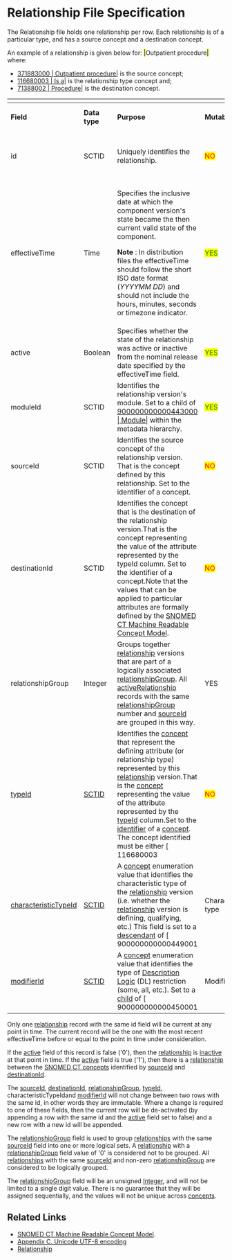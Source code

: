 # Relationship File Specification

The Relationship file holds one relationship per row. Each relationship is of a particular type, and has a source concept and a destination concept.&#x20;

An example of a relationship is given below for: <mark style="color:blue;">|</mark>Outpatient procedure<mark style="color:blue;">|</mark> where:

* [371883000 | Outpatient procedure|](http://snomed.info/id/371883000) is the source concept;
* [116680003 | Is a|](http://snomed.info/id/116680003) is the relationship type concept and;
* [71388002 | Procedure|](http://snomed.info/id/71388002) is the destination concept.

<table data-header-hidden><thead><tr><th width="174.59375"></th><th width="92.27734375"></th><th></th><th width="89.046875"></th><th width="143.86328125"></th></tr></thead><tbody><tr><td><strong>Field</strong></td><td><strong>Data type</strong></td><td><strong>Purpose</strong></td><td><strong>Mutable</strong></td><td><strong>Part of Primary Key</strong></td></tr><tr><td>id</td><td>SCTID</td><td>Uniquely identifies the relationship.</td><td><mark style="color:red;">NO</mark></td><td><p><mark style="color:green;">YES</mark> </p><p>(Full/ Snapshot)</p></td></tr><tr><td>effectiveTime</td><td>Time</td><td><p>Specifies the inclusive date at which the component version's state became the then current valid state of the component.</p><p><strong>Note</strong> : In distribution files the effectiveTime should follow the short ISO date format (<em>YYYYMM DD</em>) and should not include the hours, minutes, seconds or timezone indicator.</p></td><td><mark style="color:green;">YES</mark> </td><td><p><mark style="color:green;">YES</mark>  </p><p>(Full)</p><p><mark style="color:green;">Optional</mark> (Snapshot)</p></td></tr><tr><td>active</td><td>Boolean</td><td>Specifies whether the state of the relationship was active or inactive from the nominal release date specified by the effectiveTime field.</td><td><mark style="color:green;">YES</mark></td><td><mark style="color:red;">NO</mark></td></tr><tr><td>moduleId</td><td>SCTID</td><td>Identifies the relationship version's module. Set to a child of <a href="http://snomed.info/id/900000000000443000">900000000000443000 | Module|</a> within the metadata hierarchy.</td><td><mark style="color:green;">YES</mark></td><td><mark style="color:red;">NO</mark></td></tr><tr><td>sourceId</td><td>SCTID</td><td>Identifies the source concept of the relationship version. That is the concept defined by this relationship. Set to the identifier of a concept.</td><td><mark style="color:red;">NO</mark></td><td><mark style="color:red;">NO</mark></td></tr><tr><td>destinationId</td><td>SCTID</td><td>Identifies the concept that is the destination of the relationship version.That is the concept representing the value of the attribute represented by the typeId column. Set to the identifier of a concept.Note that the values that can be applied to particular attributes are formally defined by the <a href="https://app.gitbook.com/o/h8Z6qGxuQrzM9vbx5bPT/s/wLJPOzgAQsSAYr6nhvCl/">SNOMED CT Machine Readable Concept Model</a>.</td><td><mark style="color:red;">NO</mark></td><td><mark style="color:red;">NO</mark></td></tr><tr><td>relationshipGroup</td><td>Integer</td><td>Groups together <a href="https://confluence.ihtsdotools.org/display/DOCGLOSS/relationship">relationship</a> versions that are part of a logically associated <a href="https://confluence.ihtsdotools.org/display/DOCRELFMT/relationshipGroup+(field)">relationshipGroup</a>. All <a href="https://confluence.ihtsdotools.org/display/DOCGLOSS/active">active</a><a href="https://confluence.ihtsdotools.org/display/DOCGLOSS/Relationship">Relationship</a> records with the same <a href="https://confluence.ihtsdotools.org/display/DOCRELFMT/relationshipGroup+(field)">relationshipGroup</a> number and <a href="https://confluence.ihtsdotools.org/display/DOCRELFMT/sourceId+(field)">sourceId</a> are grouped in this way.</td><td>YES</td><td><mark style="color:red;">NO</mark></td></tr><tr><td><a href="https://confluence.ihtsdotools.org/display/DOCRELFMT/typeId+(field)">typeId</a></td><td><a href="https://confluence.ihtsdotools.org/display/DOCRELFMT/SCTID+(data+type)">SCTID</a></td><td>Identifies the <a href="https://confluence.ihtsdotools.org/display/DOCGLOSS/concept">concept</a> that represent the defining attribute (or relationship type) represented by this <a href="https://confluence.ihtsdotools.org/display/DOCGLOSS/relationship">relationship</a> version.That is the <a href="https://confluence.ihtsdotools.org/display/DOCGLOSS/concept">concept</a> representing the value of the attribute represented by the <a href="https://confluence.ihtsdotools.org/display/DOCRELFMT/typeId+(field)">typeId</a> column.Set to the <a href="https://confluence.ihtsdotools.org/display/DOCGLOSS/identifier">identifier</a> of a <a href="https://confluence.ihtsdotools.org/display/DOCGLOSS/concept">concept</a>. The concept identified must be either [ 116680003</td><td><mark style="color:red;">NO</mark></td><td><mark style="color:red;">NO</mark></td></tr><tr><td><a href="https://confluence.ihtsdotools.org/display/DOCRELFMT/characteristicTypeId+(field)">characteristicTypeId</a></td><td><a href="https://confluence.ihtsdotools.org/display/DOCRELFMT/SCTID+(data+type)">SCTID</a></td><td>A <a href="https://confluence.ihtsdotools.org/display/DOCGLOSS/concept">concept</a> enumeration value that identifies the characteristic type of the <a href="https://confluence.ihtsdotools.org/display/DOCGLOSS/relationship">relationship</a> version (i.e. whether the <a href="https://confluence.ihtsdotools.org/display/DOCGLOSS/relationship">relationship</a> version is defining, qualifying, etc.) This field is set to a <a href="https://confluence.ihtsdotools.org/display/DOCGLOSS/descendant">descendant</a> of [ 900000000000449001</td><td>Characteristic type</td><td><mark style="color:red;">NO</mark></td></tr><tr><td><a href="https://confluence.ihtsdotools.org/display/DOCRELFMT/modifierId+(field)">modifierId</a></td><td><a href="https://confluence.ihtsdotools.org/display/DOCRELFMT/SCTID+(data+type)">SCTID</a></td><td>A <a href="https://confluence.ihtsdotools.org/display/DOCGLOSS/concept">concept</a> enumeration value that identifies the type of <a href="https://confluence.ihtsdotools.org/display/DOCGLOSS/Description+Logic">Description Logic</a> (DL) restriction (some, all, etc.). Set to a <a href="https://confluence.ihtsdotools.org/display/DOCGLOSS/child">child</a> of [ 900000000000450001</td><td>Modifier</td><td><mark style="color:red;">NO</mark></td></tr></tbody></table>

Only one [relationship](https://confluence.ihtsdotools.org/display/DOCGLOSS/relationship) record with the same id field will be current at any point in time. The current record will be the one with the most recent effectiveTime before or equal to the point in time under consideration.

If the [active](https://confluence.ihtsdotools.org/display/DOCGLOSS/active) field of this record is false ('0'), then the [relationship](https://confluence.ihtsdotools.org/display/DOCGLOSS/relationship) is [inactive](https://confluence.ihtsdotools.org/display/DOCGLOSS/inactive) at that point in time. If the [active](https://confluence.ihtsdotools.org/display/DOCGLOSS/active) field is true ('1'), then there is a [relationship](https://confluence.ihtsdotools.org/display/DOCGLOSS/relationship) between the [SNOMED CT concepts](https://confluence.ihtsdotools.org/display/DOCGLOSS/SNOMED+CT+concept) identified by [sourceId](https://confluence.ihtsdotools.org/display/DOCRELFMT/sourceId+\(field\)) and [destinationId](https://confluence.ihtsdotools.org/display/DOCRELFMT/destinationId+\(field\)).

The [sourceId](https://confluence.ihtsdotools.org/display/DOCRELFMT/sourceId+\(field\)), [destinationId](https://confluence.ihtsdotools.org/display/DOCRELFMT/destinationId+\(field\)), [relationshipGroup](https://confluence.ihtsdotools.org/display/DOCRELFMT/relationshipGroup+\(field\)), [typeId](https://confluence.ihtsdotools.org/display/DOCRELFMT/typeId+\(field\)), characteristicTypeIdand [modifierId](https://confluence.ihtsdotools.org/display/DOCRELFMT/modifierId+\(field\)) will not change between two rows with the same id, in other words they are immutable. Where a change is required to one of these fields, then the current row will be de-activated (by appending a row with the same id and the [active](https://confluence.ihtsdotools.org/display/DOCGLOSS/active) field set to false) and a new row with a new id will be appended.

The [relationshipGroup](https://confluence.ihtsdotools.org/display/DOCRELFMT/relationshipGroup+\(field\)) field is used to group [relationships](https://confluence.ihtsdotools.org/display/DOCGLOSS/relationship) with the same [sourceId](https://confluence.ihtsdotools.org/display/DOCRELFMT/sourceId+\(field\)) field into one or more logical sets. A [relationship](https://confluence.ihtsdotools.org/display/DOCGLOSS/relationship) with a [relationshipGroup](https://confluence.ihtsdotools.org/display/DOCRELFMT/relationshipGroup+\(field\)) field value of '0' is considered not to be grouped. All [relationships](https://confluence.ihtsdotools.org/display/DOCGLOSS/relationship) with the same [sourceId](https://confluence.ihtsdotools.org/display/DOCRELFMT/sourceId+\(field\)) and non-zero [relationshipGroup](https://confluence.ihtsdotools.org/display/DOCRELFMT/relationshipGroup+\(field\)) are considered to be logically grouped.

The [relationshipGroup](https://confluence.ihtsdotools.org/display/DOCRELFMT/relationshipGroup+\(field\)) field will be an unsigned [Integer](https://confluence.ihtsdotools.org/display/DOCRELFMT/Integer+\(data+type\)), and will not be limited to a single digit value. There is no guarantee that they will be assigned sequentially, and the values will not be unique across [concepts](https://confluence.ihtsdotools.org/display/DOCGLOSS/concept).

## Related Links

* [SNOMED CT Machine Readable Concept Model](https://confluence.ihtsdotools.org/display/DOCMRCM/SNOMED+CT+Machine+Readable+Concept+Model).
* [Appendix C. Unicode UTF-8 encoding](../../4%20component-release-files-specification/4.2%20file-format-specifications/Appendix-C.-Unicode-UTF-8-encoding_33490103.html)
* [Relationship](https://confluence.ihtsdotools.org/display/DOCGLOSS/Relationship)
